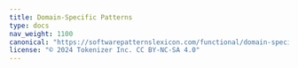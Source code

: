 ```yaml
---
title: Domain-Specific Patterns
type: docs
nav_weight: 1100
canonical: "https://softwarepatternslexicon.com/functional/domain-specific-patterns"
license: "© 2024 Tokenizer Inc. CC BY-NC-SA 4.0"
---
```

